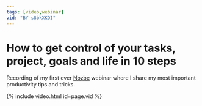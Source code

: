 ```yaml
---
tags: [video,webinar]
vid: "BY-s8bkXKOI"
---
```


# How to get control of your tasks, project, goals and life in 10 steps

Recording of my first ever [Nozbe][n] webinar where I share my most important productivity tips and tricks.

{% include video.html id=page.vid %}

<!--More-->


[n]: https://nozbe.com/?a=mike